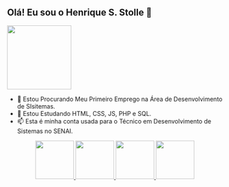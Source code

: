 ## Olá! Eu sou o Henrique S. Stolle 👋 
<img height="150em" src="https://afcb3dd970a3f0576827-af285b1eb7ee6b663e4897a25a039f30.ssl.cf1.rackcdn.com/GaleriaImagem/172108/foto-convite-colegio-sesi-2024_mg2801-n.jpg">

- 🔭 Estou Procurando Meu Primeiro Emprego na Área de Desenvolvimento de SIsitemas.
- 🌱 Estou Estudando HTML, CSS, JS, PHP e SQL.
- 📫 Esta é minha conta usada para o Técnico em Desenvolvimento de Sistemas no SENAI.
<div style="display: flex; justify-content: center; align-items: center; ">
  <a href="https://github.com/hernque0927">
  <img height="90em" src="https://github.com/henrique0927/henrique0927/assets/160621994/380f52d7-b97e-41d6-b137-0ba55dacffd3">
  <img height="90em" src="https://www.freepnglogos.com/uploads/javascript-png/javascript-vector-logo-yellow-png-transparent-javascript-vector-12.png">
  <img height="90em" src="https://cdn.pixabay.com/photo/2017/08/05/11/16/logo-2582748_1280.png">
  <img height="90em" src="https://cdn1.iconfinder.com/data/icons/social-media-logos-7/64/css-3-512.png"> 
</div>

          
<!--
**henrique0927/henrique0927** is a ✨ _special_ ✨ repository because its `README.md` (this file) appears on your GitHub profile.

Here are some ideas to get you started:


- 👯 I’m looking to collaborate on ...
- 🤔 I’m looking for help with ...
- 💬 Ask me about ...
- 📫 How to reach me: ...
- 😄 Pronouns: ...
- ⚡ Fun fact: ...
-->
